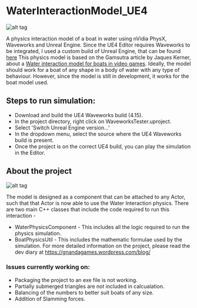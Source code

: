 # WaterInteractionModel_UE4

![alt tag](Screens/WaterInteractionModelScreen.png)

A physics interaction model of a boat in water using nVidia PhysX, Waveworks and Unreal Engine. Since the UE4 Editor requires Waveworks to be integrated, I used a custom build of Unreal Engine, that can be found [here](https://github.com/NvPhysX/UnrealEngine/tree/WaveWorks)
This physics model is based on the Gamsutra article by Jaques Kerner, about a [Water interaction model for boats in video games](https://www.gamasutra.com/view/news/237528/Water_interaction_model_for_boats_in_video_games.php).
Ideally, the model should work for a boat of any shape in a body of water with any type of behaviour. However, since the model is still in development, it works for the boat model used.

## Steps to run simulation:
- Download and build the UE4 Waveworks build (4.15).
- In the project directory, right click on WaveworksTester.uproject.
- Select 'Switch Unreal Engine version...'
- In the dropdown menu, select the source where the UE4 Waveworks build is present.
- Once the project is on the correct UE4 build, you can play the simulation in the Editor.

## About the project

![alt tag](Screens/WaterInteractionLatest.gif)

The model is designed as a component that can be attached to any Actor, such that that Actor is now able to use the Water Interaction physics.
There are two main C++ classes that include the code required to run this interaction -
 - WaterPhysicsComponent - This includes all the logic required to run the physics simulation.
 - BoatPhysicsUtil - This includes the mathematic formulae used by the simulation.
 For more detailed information on the project, please read the dev diary at https://gnandagames.wordpress.com/blog/
 
 ### Issues currently working on:
  - Packaging the project to an exe file is not working.
  - Partially submerged triangles are not included in calcualation.
  - Balancing of the numbers to better suit boats of any size.
  - Addition of Slamming forces.
